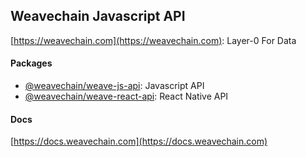 ## Weavechain Javascript API

[https://weavechain.com](https://weavechain.com): Layer-0 For Data

#### Packages

- [@weavechain/weave-js-api](https://github.com/weavechain/weavechain/tree/main/packages/weave-js-api): Javascript API
- [@weavechain/weave-react-api](https://github.com/weavechain/weavechain/tree/main/packages/weave-react-api): React Native API

#### Docs

[https://docs.weavechain.com](https://docs.weavechain.com)